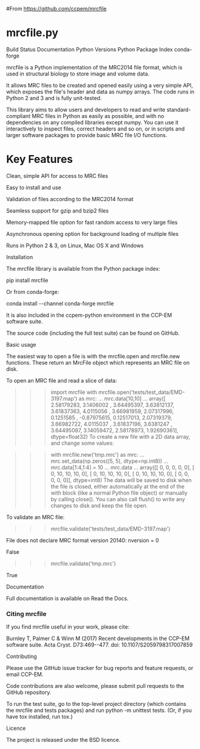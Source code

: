 #From https://github.com/ccpem/mrcfile

# mrcfile.py

Build Status Documentation Python Versions  Python Package Index  conda-forge

mrcfile is a Python implementation of the MRC2014 file format, which is used in structural biology to store image and volume data.

It allows MRC files to be created and opened easily using a very simple API, which exposes the file's header and data as numpy arrays. The code runs in Python 2 and 3 and is fully unit-tested.

This library aims to allow users and developers to read and write standard-compliant MRC files in Python as easily as possible, and with no dependencies on any compiled libraries except numpy. You can use it interactively to inspect files, correct headers and so on, or in scripts and larger software packages to provide basic MRC file I/O functions.

# Key Features

Clean, simple API for access to MRC files

Easy to install and use

Validation of files according to the MRC2014 format

Seamless support for gzip and bzip2 files

Memory-mapped file option for fast random access to very large files

Asynchronous opening option for background loading of multiple files

Runs in Python 2 & 3, on Linux, Mac OS X and Windows

Installation

The mrcfile library is available from the Python package index:

pip install mrcfile

Or from conda-forge:

conda install --channel conda-forge mrcfile

It is also included in the ccpem-python environment in the CCP-EM software suite.

The source code (including the full test suite) can be found on GitHub.

Basic usage

The easiest way to open a file is with the mrcfile.open and mrcfile.new functions. These return an MrcFile object which represents an MRC file on disk.

To open an MRC file and read a slice of data:

>>> import mrcfile
>>> with mrcfile.open('tests/test_data/EMD-3197.map') as mrc:
...     mrc.data[10,10]
...
array([ 2.58179283,  3.1406002 ,  3.64495397,  3.63812137,  3.61837363,
        4.0115056 ,  3.66981959,  2.07317996,  0.1251585 , -0.87975615,
        0.12517013,  2.07319379,  3.66982722,  4.0115037 ,  3.61837196,
        3.6381247 ,  3.64495087,  3.14059472,  2.58178973,  1.92690361], dtype=float32)
To create a new file with a 2D data array, and change some values:

>>> with mrcfile.new('tmp.mrc') as mrc:
...     mrc.set_data(np.zeros((5, 5), dtype=np.int8))
...     mrc.data[1:4,1:4] = 10
...     mrc.data
...
array([[ 0,  0,  0,  0,  0],
       [ 0, 10, 10, 10,  0],
       [ 0, 10, 10, 10,  0],
       [ 0, 10, 10, 10,  0],
       [ 0,  0,  0,  0,  0]], dtype=int8)
The data will be saved to disk when the file is closed, either automatically at the end of the with block (like a normal Python file object) or manually by calling close(). You can also call flush() to write any changes to disk and keep the file open.

To validate an MRC file:

>>> mrcfile.validate('tests/test_data/EMD-3197.map')

File does not declare MRC format version 20140: nversion = 0

False

>>> mrcfile.validate('tmp.mrc')

True

Documentation

Full documentation is available on Read the Docs.

### Citing mrcfile

If you find mrcfile useful in your work, please cite:

Burnley T, Palmer C & Winn M (2017) Recent developments in the CCP-EM software suite. Acta Cryst. D73:469--477. doi: 10.1107/S2059798317007859

Contributing

Please use the GitHub issue tracker for bug reports and feature requests, or email CCP-EM.

Code contributions are also welcome, please submit pull requests to the GitHub repository.

To run the test suite, go to the top-level project directory (which contains the mrcfile and tests packages) and run python -m unittest tests. (Or, if you have tox installed, run tox.)

Licence

The project is released under the BSD licence.
